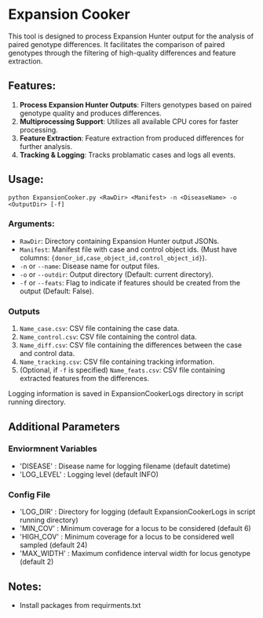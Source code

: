 # Expansion Cooker

This tool is designed to process Expansion Hunter output for the analysis of paired genotype differences. It facilitates the comparison of paired genotypes through the filtering of high-quality differences and feature extraction.

## Features:

1. **Process Expansion Hunter Outputs**: Filters genotypes based on paired genotype quality and produces differences.
2. **Multiprocessing Support**: Utilizes all available CPU cores for faster processing.
3. **Feature Extraction**: Feature extraction from produced differences for further analysis.
4. **Tracking & Logging**: Tracks problamatic cases and logs all events.


## Usage:

	python ExpansionCooker.py <RawDir> <Manifest> -n <DiseaseName> -o <OutputDir> [-f]

### Arguments:

- `RawDir`: Directory containing Expansion Hunter output JSONs.
- `Manifest`: Manifest file with case and control object ids. (Must have columns: `{donor_id,case_object_id,control_object_id}`).
- `-n` or `--name`: Disease name for output files.
- `-o` or `--outdir`: Output directory (Default: current directory).
- `-f` or `--feats`: Flag to indicate if features should be created from the output (Default: False).

### Outputs
1. `Name_case.csv`: CSV file containing the case data.
2. `Name_control.csv`: CSV file containing the control data.
3. `Name_diff.csv`: CSV file containing the differences between the case and control data.
4. `Name_tracking.csv`: CSV file containing tracking information.
5. (Optional, if `-f` is specified) `Name_feats.csv`: CSV file containing extracted features from the differences.

Logging information is saved in ExpansionCookerLogs directory in script running directory.

## Additional Parameters

### Enviormnent Variables
- 'DISEASE' : Disease name for logging filename (default datetime)
- 'LOG_LEVEL' : Logging level (default INFO)

### Config File

- 'LOG_DIR' : Directory for logging (default ExpansionCookerLogs in script running directory)
- 'MIN_COV' : Minimum coverage for a locus to be considered (default 6)
- 'HIGH_COV' : Minimum coverage for a locus to be considered well sampled (default 24)
- 'MAX_WIDTH' : Maximum confidence interval width for locus genotype (default 2)

## Notes:

- Install packages from requirments.txt

  


